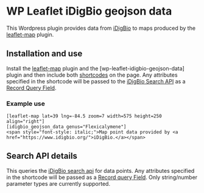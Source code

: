 # WP Leaflet iDigBio geojson data #

This Wordpress plugin provides data from [iDigBio] to maps produced
by the [leaflet-map] plugin.


## Installation and use ##

Install the [leaflet-map] plugin and the [wp-leaflet-idigbio-geojson-data]
plugin and then include both [shortcodes][shortcode] on the page. Any
attributes specified in the shortcode will be passed to
the [iDigBio Search API] as a [Record Query Field].


### Example use ###

    [leaflet-map lat=39 lng=-84.5 zoom=7 width=575 height=250 align="right"]
    [idigbio_geojson_data genus="Flexicalymene"]
    <span style="font-style: italic;">Map point data provided by <a href="https://www.idigbio.org/">iDigBio.</a></span>

## Search API details ##

This queries the [iDigBio search api] for data points. Any
attributes specified in the shortcode will be passed as
a [Record query Field]. Only string/number parameter types are
currently supported.


[iDigBio Search API]: https://github.com/idigbio/idigbio-search-api/wiki
[Record Query Field]: https://github.com/idigbio/idigbio-search-api/wiki/Index-Fields#record-query-fields
[iDigBio]: https://www.idigbio.org/home
[leaflet-map]: https://wordpress.org/plugins/leaflet-map/
[shortcode]: https://codex.wordpress.org/Shortcode
